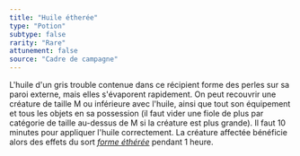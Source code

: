 ```yaml
---
title: "Huile étherée"
type: "Potion"
subtype: false
rarity: "Rare"
attunement: false
source: "Cadre de campagne"
---
```

L'huile d'un gris trouble contenue dans ce récipient forme des perles sur sa paroi externe, mais elles s'évaporent rapidement. On peut recouvrir une créature de taille M ou inférieure avec l'huile, ainsi que tout son équipement et tous les objets en sa possession (il faut vider une fiole de plus par catégorie de taille au-dessus de M si la créature est plus grande). Il faut 10 minutes pour appliquer l'huile correctement. La créature affectée bénéficie alors des effets du sort [_forme éthérée_](/grimoire/forme-etheree/) pendant 1 heure.
